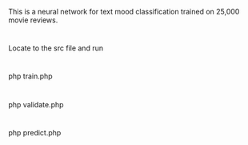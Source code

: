 This is a neural network for text mood classification trained on 25,000 movie reviews. 
# 
Locate to the src file and run
#
php train.php
#
php validate.php
# 
php predict.php
